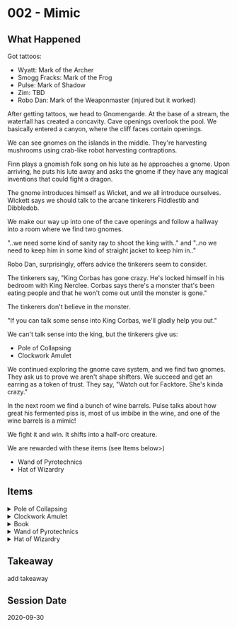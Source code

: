 # 002 - Mimic

## What Happened

Got tattoos:
- Wyatt: Mark of the Archer
- Smogg Fracks: Mark of the Frog
- Pulse: Mark of Shadow
- Zim: TBD
- Robo Dan: Mark of the Weaponmaster (injured but it worked)

After getting tattoos, we head to Gnomengarde. At the base of a stream, the waterfall has created a concavity. Cave openings overlook the pool. We basically entered a canyon, where the cliff faces contain openings.

We can see gnomes on the islands in the middle. They're harvesting mushrooms using crab-like robot harvesting contraptions.

Finn plays a gnomish folk song on his lute as he approaches a gnome. Upon arriving, he puts his lute away and asks the gnome if they have any magical inventions that could fight a dragon.

The gnome introduces himself as Wicket, and we all introduce ourselves. Wickett says we should talk to the arcane tinkerers Fiddlestib and Dibbledob.

We make our way up into one of the cave openings and follow a hallway into a room where we find two gnomes.

"..we need some kind of sanity ray to shoot the king with.." and "..no we need to keep him in some kind of straight jacket to keep him in.."

Robo Dan, surprisingly, offers advice the tinkerers seem to consider.

The tinkerers say, "King Corbas has gone crazy. He's locked himself in his bedroom with King Nerclee. Corbas says there's a monster that's been eating people and that he won't come out until the monster is gone."

The tinkerers don't believe in the monster. 

"If you can talk some sense into King Corbas, we'll gladly help you out."

We can't talk sense into the king, but the tinkerers give us:

- Pole of Collapsing
- Clockwork Amulet

We continued exploring the gnome cave system, and we find two gnomes. They ask us to prove we aren't shape shifters. We succeed and get an earring as a token of trust. They say, "Watch out for Facktore. She's kinda crazy."

In the next room we find a bunch of wine barrels. Pulse talks about how great his fermented piss is, most of us imbibe in the wine, and one of the wine barrels is a mimic!

We fight it and win. It shifts into a half-orc creature.

We are rewarded with these items (see Items below>)

- Wand of Pyrotechnics
- Hat of Wizardry

## Items

<details>
<summary>Pole of Collapsing</summary>
Source: XGE, page 138
Wondrous item, minor tier, common

While holding this 10-foot pole, you can use an action to speak a command word and cause it to collapse into a 1-foot-long rod, for ease of storage. The pole's weight doesn't change. You can use an action to speak a different command word and cause the rod to revert to a pole; however, the rod will elongate only as far as the surrounding space allows.
</details>

<details>
<summary>Clockwork Amulet</summary>
Source: XGE, page 138
Wondrous item, minor tier, common

This copper amulet contains tiny interlocking gears and is powered by magic from Mechanus, a plane of clockwork predictability. A creature that puts an ear to the amulet can hear faint ticking and whirring noises coming from within.

When you make an attack roll while wearing the amulet, you can forgo rolling the d20 to get a 10 on the die. Once used, this property can't be used again until the next dawn.
</details>

<details>
<summary>Book</summary>
Source: XGE, page 137

Treasure. The book on the pedestal is a spellbook that the rock gnomes of Gnomengarde share. Its cover describes its title as Magick of Gnomengarde (in Common and Gnomish), and it contains the wizard spells burning hands, detect magic, identify, mage armor, magic missile, shield, and sleep.
</details>

<details>
<summary>Wand of Pyrotechnics</summary>
Source: XGE, page 140
Wand, minor tier, common
1 lb.
This wand has 7 charges. While holding it, you can use an action to expend 1 of its charges and create a harmless burst of multicolored light at a point you can see up to 60 feet away. The burst of light is accompanied by a crackling noise that can be heard up to 300 feet away. The light is as bright as a torch flame but lasts only a second.

The wand regains 1d6 + 1 expended charges daily at dawn. If you expend the wand's last charge, roll a d20. On a 1, the wand erupts in a harmless pyrotechnic display and is destroyed.
</details>

<details>
<summary>Hat of Wizardry</summary>
Source: XGE, page 137
Wondrous item, minor tier, common (requires attunement by a wizard)
This antiquated, cone—shaped hat is adorned with gold crescent moons and stars.

While you are wearing it, you gain the following benefits:

- You can use the hat as a spellcasting focus for your wizard spells.
- You can try to cast a cantrip that you don't know. The cantrip must be on the wizard spell list, and you must make a DC 10 Intelligence (Arcana) check. If the check succeeds, you cast the spell. If the check fails, so does the spell, and the action used to cast the spell is wasted. In either case, you can't use this property again until you finish a long rest.
</details>

## Takeaway

add takeaway

## Session Date

2020-09-30